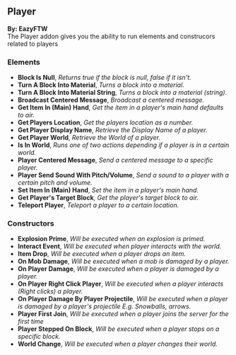 ## Player
**By: EazyFTW**<br>
The Player addon gives you the ability to run elements and construcors related to players
<br>

### Elements
* **Block Is Null**, *Returns true if the block is null, false if it isn't.*
* **Turn A Block Into Material**, *Turns a block into a material.*
* **Turn A Block Into Material String**, *Turns a block into a material (string).*
* **Broadcast Centered Message**, *Broadcast a centered message.*
* **Get Item In (Main) Hand**, *Get the item in a player's main hand defaults to air.*
* **Get Players Location**, *Get the players location as a number.*
* **Get Player Display Name**, *Retrieve the Display Name of a player.*
* **Get Player World**, *Retrieve the World of a player.*
* **Is In World**, *Runs one of two actions depending if a player is in a certain world.*
* **Player Centered Message**, *Send a centered message to a specific player.*
* **Player Send Sound With Pitch/Volume**, *Send a sound to a player with a certain pitch and volume.*
* **Set Item In (Main) Hand**, *Set the item in a player's main hand.*
* **Get Player's Target Block**, *Get the player's target block to air.*
* **Teleport Player**, *Teleport a player to a certain location.*

### Constructors
* **Explosion Prime**, *Will be executed when an explosion is primed.*
* **Interact Event**, *Will be executed when player interacts with the world.*
* **Item Drop**, *Will be executed when a player drops an item.*
* **On Mob Damage**, *Will be executed when a mob is damaged by a player.*
* **On Player Damage**, *Will be executed when a player is damaged by a player.*
* **On Player Right Click Player**, *Will be executed when a player interacts (Right clicks) a player.*
* **On Player Damage By Player Projectile**, *Will be executed when a player is damaged by a player's projectile E.g. Snowballs, arrows.*
* **Player First Join**, *Will be executed when a player joins the server for the first time*
* **Player Stepped On Block**, *Will be executed when a player stops on a specific block.*
* **World Change**, *Will be executed when a player changes their world.*
